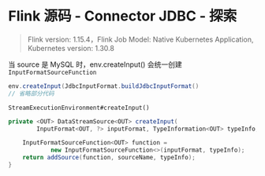 # Flink 源码 - Connector JDBC - 探索   

>Flink version: 1.15.4，Flink Job Model: Native Kubernetes Application, Kubernetes version: 1.30.8           


当 source 是 MySQL 时，env.createInput() 会统一创建 `InputFormatSourceFunction`

```java
env.createInput(JdbcInputFormat.buildJdbcInputFormat()
// 省略部分代码  
```

`StreamExecutionEnvironment#createInput()` 
```java
private <OUT> DataStreamSource<OUT> createInput(
        InputFormat<OUT, ?> inputFormat, TypeInformation<OUT> typeInfo, String sourceName) {

    InputFormatSourceFunction<OUT> function =
            new InputFormatSourceFunction<>(inputFormat, typeInfo);
    return addSource(function, sourceName, typeInfo);
}
```